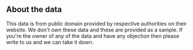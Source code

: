 ## About the data
This data is from public domain provided by respective authorities on their website. We don't own these data and these are provided as a sample. If you're the owner of any of the data and have any objection then please write to us and we can take it down.